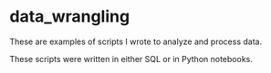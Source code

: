 # data_wrangling

These are examples of scripts I wrote to analyze and process data.  

These scripts were written in either SQL or in Python notebooks.

